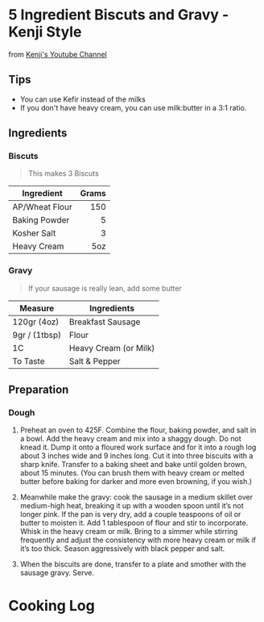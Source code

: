 # 5 Ingredient Biscuts and Gravy - Kenji Style

from [Kenji's Youtube Channel](https://www.youtube.com/watch?v=BoFkDmTm2uc)

## Tips

* You can use Kefir instead of the milks
* If you don't have heavy cream, you can use milk:butter in a 3:1 ratio. 

## Ingredients

### Biscuts

> This makes 3 Biscuts

| Ingredient        | Grams | 
| ----------------- | ----: | 
| AP/Wheat Flour    |   150 | 
| Baking Powder     |     5 | 
| Kosher Salt       |     3 | 
| Heavy Cream       |   5oz | 


### Gravy

> If your sausage is really lean, add some butter

| Measure       | Ingredients            |
| ------------- |----------------------- |
| 120gr (4oz)   | Breakfast Sausage      |
| 9gr / (1tbsp) | Flour                  | 
| 1C            | Heavy Cream (or Milk)  |
| To Taste      | Salt & Pepper          |

## Preparation


### Dough 

1. Preheat an oven to 425F. Combine the flour, baking powder, and salt in a bowl. Add the heavy cream and mix into a shaggy dough. Do not knead it. Dump it onto a floured work surface and for it into a rough log about 3 inches wide and 9 inches long. Cut it into three biscuits with a sharp knife. Transfer to a baking sheet and bake until golden brown, about 15 minutes. (You can brush them with heavy cream or melted butter before baking for darker and more even browning, if you wish.)

2. Meanwhile make the gravy: cook the sausage in a medium skillet over medium-high heat, breaking it up with a wooden spoon until it’s not longer pink. If the pan is very dry, add a couple teaspoons of oil or butter to moisten it. Add 1 tablespoon of flour and stir to incorporate. Whisk in the heavy cream or milk. Bring to a simmer while stirring frequently and adjust the consistency with more heavy cream or milk if it’s too thick. Season aggressively with black pepper and salt.

3. When the biscuits are done, transfer to a plate and smother with the sausage gravy.  Serve.

# Cooking Log
